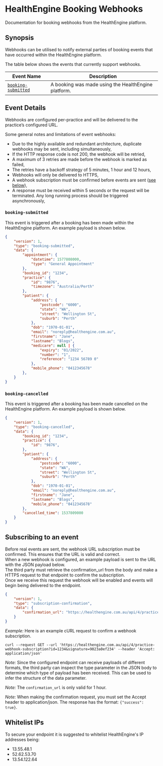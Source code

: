 # HealthEngine Booking Webhooks

Documentation for booking webhooks from the HealthEngine platform.

## Synopsis

Webhooks can be utilised to notify external parties of booking events that have occurred within the HealthEngine platform.

The table below shows the events that currently support webhooks.

| Event Name | Description |
|---|---|
| [`booking-submitted`](#booking-submitted) | A booking was made using the HealthEngine platform. |

## Event Details

Webhooks are configured per-practice and will be delivered to the practice’s configured URL.

Some general notes and limitations of event webhooks:

- Due to the highly available and redundant architecture, duplicate webhooks may be sent, including simultaneously,
- If the HTTP response code is not 200, the webhook will be retried,
- A maximum of 3 retries are made before the webhook is marked as failed,
- The retries have a backoff strategy of 5 minutes, 1 hour and 12 hours,
- Webhooks will only be delivered to HTTPS,
- A webhook subscription must be confirmed before events are sent ([see below](#subscribing-to-an-event)),
- A response must be received within 5 seconds or the request will be terminated. Any long running process should be triggered asynchronously,

### `booking-submitted`

This event is triggered after a booking has been made within the HealthEngine platform. An example payload is shown below.

```json
{
    "version": 1,
    "type": "booking-submitted",
    "data": {
        "appointment": {
            "datetime": 1577808000,
            "type": "General Appointment"
        },
        "booking_id": "1234",
        "practice": {
            "id": "9876",
            "timezone": "Australia/Perth"
        },
        "patient": {
            "address": {
                "postcode": "6000",
                "state": "WA",
                "street": "Wellington St",
                "suburb": "Perth"
            },
            "dob": "1970-01-01",
            "email": "noreply@healthengine.com.au",
            "firstname": "Jane",
            "lastname": "Blogs",
            "medicare": null | {
                "expiry": "01/2022",
                "number": "1",
                "reference": "1234 56789 0"
            },
            "mobile_phone": "0412345678"
        },
    }
}
```

### `booking-cancelled`

This event is triggered after a booking has been made cancelled on the HealthEngine platform. An example payload is shown below.

```json
{
    "version": 1,
    "type": "booking-cancelled",
    "data": {
        "booking_id": "1234",
        "practice": {
            "id": "9876",
        },
        "patient": {
            "address": {
                "postcode": "6000",
                "state": "WA",
                "street": "Wellington St",
                "suburb": "Perth"
            },
            "dob": "1970-01-01",
            "email": "noreply@healthengine.com.au",
            "firstname": "Jane",
            "lastname": "Blogs",
            "mobile_phone": "0412345678"
        },
        "cancelled_time": 1537809000
    }
}
```

## Subscribing to an event

Before real events are sent, the webhook URL subscription must be confirmed. This ensures that the URL is valid and correct.  
When a new webhook is configured, an example payload is sent to the URL with the JSON payload below.  
The third party must retrieve the confirmation_url from the body and make a HTTPS request to that endpoint to confirm the subscription.  
Once we receive this request the webhook will be enabled and events will begin being delivered to the endpoint.

```json
{
    "version": 1,
    "type": "subscription-confirmation",
    "data": {
        "confirmation_url": "https://healthengine.com.au/api/4/practice-webhook-subscription?id=1234&signature=9023a0ef234"
    }
}
```

_Example:_ Here is an example cURL request to confirm a webhook subscription.

`curl --request GET --url 'https://healthengine.com.au/api/4/practice-webhook-subscription?id=1234&signature=9023a0ef234' --header 'Accept: application/json'`

_Note:_ Since the configured endpoint can receive payloads of different formats, the third party can inspect the type parameter in the JSON body to determine which type of payload has been received. This can be used to infer the structure of the data parameter.

_Note:_ The `confirmation_url` is only valid for 1 hour.

_Note:_ When making the confirmation request, you must set the Accept header to application/json. The response has the format: `{"success": true}`.

## Whitelist IPs
To secure your endpoint it is suggested to whitelist HealthEngine's IP addresses being:

- 13.55.48.1
- 52.62.53.70
- 13.54.122.64

